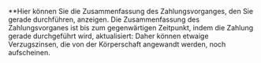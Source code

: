 **Hier können Sie die Zusammenfassung des Zahlungsvorganges, den Sie gerade durchführen, anzeigen. Die Zusammenfassung des Zahlungsvorganes ist bis zum gegenwärtigen Zeitpunkt, indem die Zahlung gerade durchgeführt wird, aktualisiert: Daher können etwaige Verzugszinsen, die von der Körperschaft angewandt werden, noch aufscheinen.
